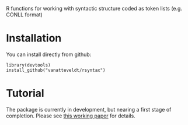 R functions for working with syntactic structure coded as token lists
(e.g. CONLL format)

Installation
============

You can install directly from github:

    library(devtools)
    install_github("vanatteveldt/rsyntax")


Tutorial
=====

The package is currently in development, but nearing a first stage of completion. Please see [this working paper](Querying_dependency_trees.pdf) for details. 